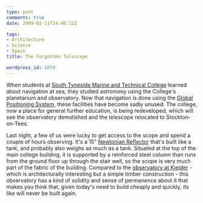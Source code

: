 ```yaml
---
type: post
comments: true
date: 2009-02-11T14:48:12Z

tags:
- Architecture
- Science
- Space
title: The Forgotten Telescope

wordpress_id: 1879
---
```


When students at [South Tyneside Marine and Technical College](http://www.stc.ac.uk/home/) learned about navigation at sea, they studied astronomy using the College's planetarium and observatory. Now that navigation is done using the [Global Positioning System](http://en.wikipedia.org/wiki/GPS), these facilities have become sadly unused. The college, now a place for general further education, is being redeveloped, which will see the observatory demolished and the telescope relocated to Stockton-on-Tees.

Last night, a few of us were lucky to get access to the scope and spend a couple of hours observing. It's a 15" [Newtonian Reflector](http://en.wikipedia.org/wiki/Newtonian_reflector) that's built like a tank, and probably also weighs as much as a tank. Situated at the top of the main college building, it is supported by a reinforced steel column than runs from the ground floor up through the stair well, so the scope is very much part of the fabric of the building. Compared to the [observatory at Kielder](http://www.kielderobservatory.org) - which is architecturally interesting but a simple timber construction - this observatory has a kind of solidity and sense of permanence about it that makes you think that, given today's need to build cheaply and quickly, its like will never be built again.
